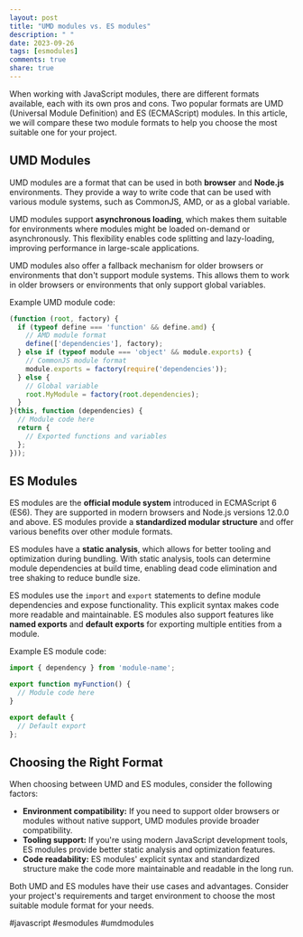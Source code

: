 ```yaml
---
layout: post
title: "UMD modules vs. ES modules"
description: " "
date: 2023-09-26
tags: [esmodules]
comments: true
share: true
---
```


When working with JavaScript modules, there are different formats available, each with its own pros and cons. Two popular formats are UMD (Universal Module Definition) and ES (ECMAScript) modules. In this article, we will compare these two module formats to help you choose the most suitable one for your project.

## UMD Modules
UMD modules are a format that can be used in both **browser** and **Node.js** environments. They provide a way to write code that can be used with various module systems, such as CommonJS, AMD, or as a global variable.

UMD modules support **asynchronous loading**, which makes them suitable for environments where modules might be loaded on-demand or asynchronously. This flexibility enables code splitting and lazy-loading, improving performance in large-scale applications.

UMD modules also offer a fallback mechanism for older browsers or environments that don't support module systems. This allows them to work in older browsers or environments that only support global variables.

Example UMD module code:

```javascript
(function (root, factory) {
  if (typeof define === 'function' && define.amd) {
    // AMD module format
    define(['dependencies'], factory);
  } else if (typeof module === 'object' && module.exports) {
    // CommonJS module format
    module.exports = factory(require('dependencies'));
  } else {
    // Global variable
    root.MyModule = factory(root.dependencies);
  }
}(this, function (dependencies) {
  // Module code here
  return {
    // Exported functions and variables
  };
}));
```

## ES Modules
ES modules are the **official module system** introduced in ECMAScript 6 (ES6). They are supported in modern browsers and Node.js versions 12.0.0 and above. ES modules provide a **standardized modular structure** and offer various benefits over other module formats.

ES modules have a **static analysis**, which allows for better tooling and optimization during bundling. With static analysis, tools can determine module dependencies at build time, enabling dead code elimination and tree shaking to reduce bundle size.

ES modules use the `import` and `export` statements to define module dependencies and expose functionality. This explicit syntax makes code more readable and maintainable. ES modules also support features like **named exports** and **default exports** for exporting multiple entities from a module.

Example ES module code:

```javascript
import { dependency } from 'module-name';

export function myFunction() {
  // Module code here
}

export default {
  // Default export
};
```

## Choosing the Right Format
When choosing between UMD and ES modules, consider the following factors:

- **Environment compatibility:** If you need to support older browsers or modules without native support, UMD modules provide broader compatibility.
- **Tooling support:** If you're using modern JavaScript development tools, ES modules provide better static analysis and optimization features.
- **Code readability:** ES modules' explicit syntax and standardized structure make the code more maintainable and readable in the long run.

Both UMD and ES modules have their use cases and advantages. Consider your project's requirements and target environment to choose the most suitable module format for your needs.

#javascript #esmodules #umdmodules